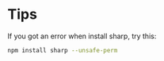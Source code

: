 # Tips

If you got an error when install sharp, try this:

```bash
npm install sharp --unsafe-perm
```

